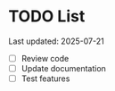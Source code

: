 # TODO List

Last updated: 2025-07-21

- [ ] Review code
- [ ] Update documentation
- [ ] Test features

<!-- Last updated: 2025-07-22 -->